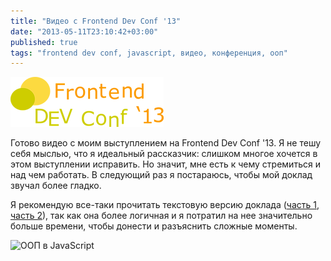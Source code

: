 ```yaml
---
title: "Видео с Frontend Dev Conf '13"
date: "2013-05-11T23:10:42+03:00"
published: true
tags: "frontend dev conf, javascript, видео, конференция, ооп"
---
```


![](/images/frontend-dev-conf.png "Frontend DEV Conf '13")

Готово видео с моим выступлением на Frontend Dev Conf '13. Я не тешу себя мыслью, что я идеальный рассказчик:
слишком многое хочется в этом выступлении исправить. Но значит, мне есть к чему стремиться и над чем работать.
В следующий раз я постараюсь, чтобы мой доклад звучал более гладко.

Я рекомендую все-таки прочитать текстовую версию доклада ([часть 1](/post/oopjs-1/), [часть 2](/post/oopjs-2/)),
так как она более логичная и я потратил на нее значительно больше времени, чтобы донести и разъяснить сложные моменты.

![ООП в JavaScript](http://www.youtube.com/watch?v=RXlmL0RMtzE)
